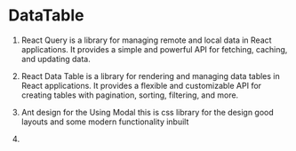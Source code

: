 # DataTable
1. React Query is a library for managing remote and local data in React applications. 
It provides a simple and powerful API for fetching, caching, and updating data.

2. React Data Table is a library for rendering and managing data tables in React applications.
 It provides a flexible and customizable API for creating tables with pagination, sorting, filtering, and more.
 
 3. Ant design for the Using Modal this is css library for the design good layouts and some modern functionality inbuilt
 4. 
